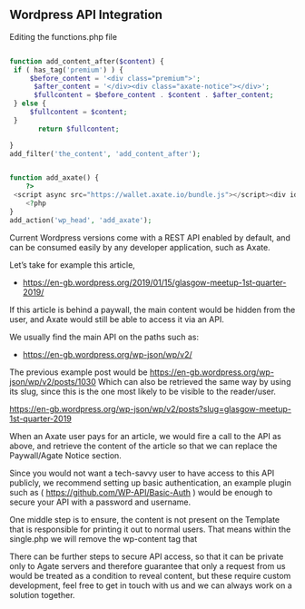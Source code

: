 ## Wordpress API Integration

Editing the functions.php file

```php

function add_content_after($content) {
 if ( has_tag('premium') ) { 
	 $before_content = '<div class="premium">';
      $after_content = '</div><div class="axate-notice"></div>';
      $fullcontent = $before_content . $content . $after_content;
 } else {
	 $fullcontent = $content;
 }
       return $fullcontent;

}
add_filter('the_content', 'add_content_after');


function add_axate() {
    ?>
 <script async src="https://wallet.axate.io/bundle.js"></script><div id="axate-wallet" data-selector-premium-content=".premium" data-selector-article-content=".article" data-selector-in-page-notice=".axate-notice"></div>
    <?php
}
add_action('wp_head', 'add_axate');

```

Current Wordpress versions come with a REST API enabled by default, and can be consumed easily by any developer application, such as Axate.

Let’s take for example this article,
 - https://en-gb.wordpress.org/2019/01/15/glasgow-meetup-1st-quarter-2019/
 
If this article is behind a paywall, the main content would be hidden from the user, and Axate would still be able to access it via an API.

We usually find the main API on the paths such as: 
  - https://en-gb.wordpress.org/wp-json/wp/v2/


The previous example post would be https://en-gb.wordpress.org/wp-json/wp/v2/posts/1030 Which can also be retrieved the same way by using its slug, since this is the one most likely to be
visible to the reader/user.

https://en-gb.wordpress.org/wp-json/wp/v2/posts?slug=glasgow-meetup-1st-quarter-2019 

When an Axate user pays for an article, we would fire a call to the API as above, and retrieve the content of the article so that we can replace the Paywall/Agate Notice section.

Since you would not want a tech-savvy user to have access to this API publicly, we recommend setting up basic authentication, an example plugin such as ( https://github.com/WP-API/Basic-Auth ) would be enough to secure your API with a password and username.


One middle step is to ensure, the content is not present on the Template that is responsible for printing it out to normal users. 
That means within the single.php we will remove the wp-content tag that 


There can be further steps to secure API access, so that it can be private only to Agate servers and therefore guarantee that only a request from us would be treated as a condition to reveal content, but these require custom development, feel free to get in touch with us and we can always work on a solution together.
